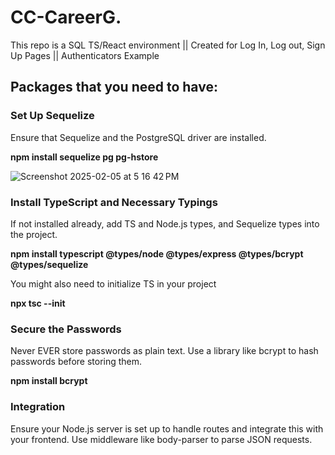 # CC-CareerG.
This repo is a SQL TS/React environment || Created for Log In, Log out, Sign Up Pages || Authenticators Example

## Packages that you need to have:

### Set Up Sequelize
Ensure that Sequelize and the PostgreSQL driver are installed.

**npm install sequelize pg pg-hstore**


![Screenshot 2025-02-05 at 5 16 42 PM](https://github.com/user-attachments/assets/f8d25382-a428-4c81-9c40-5aa2e441d0c7)

### Install TypeScript and Necessary Typings
If not installed already, add TS and Node.js types, and Sequelize types into the project.

**npm install typescript @types/node @types/express @types/bcrypt @types/sequelize**

You might also need to initialize TS in your project

**npx tsc --init**

### Secure the Passwords

Never EVER store passwords as plain text. Use a library like bcrypt to hash passwords before storing them.

**npm install bcrypt**


### Integration
Ensure your Node.js server is set up to handle routes and integrate this with your frontend. Use middleware like body-parser to parse JSON requests.





